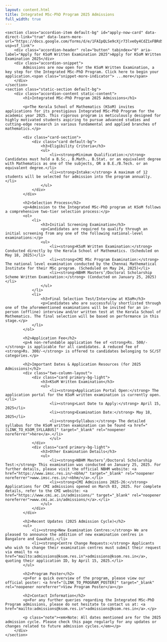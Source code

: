```yaml
---
layout: content.html
title: Integrated MSc-PhD Program 2025 Admissions
full_width: true
---
```


<div class="main-full-width" id="main-content-start">

    <section class="accordion-item default-bg" id="apply-now-card" data-direct-link="true" data-learn-more-url="https://docs.google.com/forms/d/e/1FAIpQLSe9cXjr73lveOy4CdZ1xFBRdSdohbxpSI9YM4U_JxLlhneNzQ/viewform?usp=sf_link">
        <div class="accordion-header" role="button" tabindex="0" aria-label="Apply for KSoM Written Examination 2025">Apply for KSoM Written Examination 2025</div>
        <div class="accordion-snippet">
            Admissions are now open for the KSoM Written Examination, a key step for the Integrated MSc-PhD Program. Click here to begin your application.<span class="snippet-more-indicator"> ...more</span>
        </div>
    </section>
    <section class="static-section default-bg">
        <div class="accordion-content static-content">
            <h1>Integrated MSc-PhD Program 2025 Admissions</h1>

            <p>The Kerala School of Mathematics (KSoM) invites applications for its prestigious Integrated MSc-PhD Program for the academic year 2025. This rigorous program is meticulously designed for highly motivated students aspiring to pursue advanced studies and cutting-edge research in various fundamental and applied branches of mathematics.</p>

            <div class="card-section">
                <div class="card default-bg">
                    <h3>Eligibility Criteria</h3>
                    <ul>
                        <li><strong>Minimum Qualification:</strong> Candidates must hold a B.Sc., B.Math., B.Stat. or an equivalent degree with Mathematics as one of the subjects, OR a B.E./B.Tech. or an equivalent degree.</li>
                        <li><strong>Intake:</strong> A maximum of 12 students will be selected for admission into the program annually.</li>
                    </ul>
                </div>
            </div>

            <h2>Selection Process</h2>
            <p>Admission to the Integrated MSc-PhD program at KSoM follows a comprehensive two-tier selection process:</p>
            <ol>
                <li>
                    <h3>Initial Screening Examination</h3>
                    <p>Candidates are required to qualify through an initial screening from any one of the following national-level examinations:</p>
                    <ul>
                        <li><strong>KSoM Written Examination:</strong> Conducted directly by the Kerala School of Mathematics. (Scheduled on May 18, 2025)</li>
                        <li><strong>CMI MSc Program Examination:</strong> The national level examination conducted by the Chennai Mathematical Institute for their MSc program. (Scheduled on May 24, 2025)</li>
                        <li><strong>NBHM Masters’/Doctoral Scholarship Scheme Written Examination:</strong> (Conducted on January 25, 2025)</li>
                    </ul>
                </li>
                <li>
                    <h3>Final Selection Test/Interview at KSoM</h3>
                    <p>Candidates who are successfully shortlisted through one of the aforementioned examinations will be invited for an in-person (offline) interview and/or written test at the Kerala School of Mathematics. The final selection will be based on performance in this stage.</p>
                </li>
            </ol>

            <h2>Application Fee</h2>
            <p>A non-refundable application fee of <strong>Rs. 500/-</strong> is applicable for all candidates. A reduced fee of <strong>Rs. 300/-</strong> is offered to candidates belonging to SC/ST categories.</p>

            <h2>Important Dates & Application Resources (for 2025 Admissions)</h2>
            <div class="two-column-layout">
                <div class="card primary-bg-light">
                    <h3>KSoM Written Examination</h3>
                    <ul>
                        <li><strong>Application Portal Open:</strong> The application portal for the KSoM written examination is currently open.</li>
                        <li><strong>Last Date to Apply:</strong> April 15, 2025</li>
                        <li><strong>Examination Date:</strong> May 18, 2025</li>
                        <li><strong>Syllabus:</strong> The detailed syllabus for the KSoM written examination can be found <a href="[LINK_TO_KSOM_SYLLABUS]" target="_blank" rel="noopener noreferrer">here</a>.</li>
                        </ul>
                </div>
                <div class="card primary-bg-light">
                    <h3>Other Examination Details</h3>
                    <ul>
                        <li><strong>NBHM Masters’/Doctoral Scholarship Test:</strong> This examination was conducted on January 25, 2025. For further details, please visit the official NBHM website: <a href="https://www.imsc.res.in/~nbhm/" target="_blank" rel="noopener noreferrer">www.imsc.res.in/~nbhm/</a>.</li>
                        <li><strong>CMI Admissions 2025-26:</strong> Applications for CMI admissions opened on March 03, 2025. For complete details, refer to the CMI website: <a href="https://www.cmi.ac.in/admissions/" target="_blank" rel="noopener noreferrer">www.cmi.ac.in/admissions/</a>.</li>
                    </ul>
                </div>
            </div>
            
            <h2>Recent Updates (2025 Admission Cycle)</h2>
            <ul>
                <li><strong>New Examination Centres:</strong> We are pleased to announce the addition of new examination centres in Bangalore and Guwahati.</li>
                <li><strong>Centre Change Requests:</strong> Applicants who wish to change their examination centres must submit their request via email to <a href="mailto:admissions@ksom.res.in">admissions@ksom.res.in</a>, quoting their application ID, by April 15, 2025.</li>
            </ul>

            <h2>Program Poster</h2>
            <p>For a quick overview of the program, please view our official poster: <a href="[LINK_TO_PROGRAM_POSTER]" target="_blank" rel="noopener noreferrer">View Program Poster</a></p>

            <h2>Contact Information</h2>
            <p>For any further queries regarding the Integrated MSc-PhD Program admissions, please do not hesitate to contact us at: <a href="mailto:admissions@ksom.res.in">admissions@ksom.res.in</a>.</p>
            
            <p class="note"><em>Note: All dates mentioned are for the 2025 admission cycle. Please check this page regularly for any updates or changes related to future admission cycles.</em></p>
        </div>
    </section>

</div>
